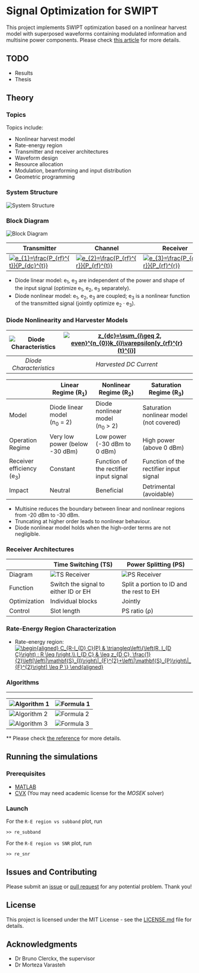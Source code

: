 # Signal Optimization for SWIPT

This project implements SWIPT optimization based on a nonlinear harvest model with superposed waveforms containing modulated information and multisine power components. Please check [this article](https://ieeexplore.ieee.org/document/8115220) for more details.

## TODO

- Results
- Thesis

## Theory

### Topics

Topics include:

- Nonlinear harvest model
- Rate-energy region
- Transmitter and receiver architectures
- Waveform design
- Resource allocation
- Modulation, beamforming and input distribution
- Geometric programming

### System Structure

![System Structure](https://raw.githubusercontent.com/SnowzTail/signal-optimization-for-wireless-information-and-power-transmission/master/src/images/System%20Structure.png)

### Block Diagram

![Block Diagram](https://raw.githubusercontent.com/SnowzTail/signal-optimization-for-wireless-information-and-power-transmission/master/src/images/Block%20Diagram.png)



| Transmitter                                                  | Channel                                                      | Receiver                                                     |
| ------------------------------------------------------------ | ------------------------------------------------------------ | ------------------------------------------------------------ |
| <a href="https://www.codecogs.com/eqnedit.php?latex=e_{1}=\frac{P_{rf}^{t}}{P_{dc}^{t}}" target="_blank"><img src="https://latex.codecogs.com/gif.latex?e_{1}=\frac{P_{rf}^{t}}{P_{dc}^{t}}" title="e_{1}=\frac{P_{rf}^{t}}{P_{dc}^{t}}" /></a> | <a href="https://www.codecogs.com/eqnedit.php?latex=e_{2}=\frac{P_{rf}^{r}}{P_{rf}^{t}}" target="_blank"><img src="https://latex.codecogs.com/gif.latex?e_{2}=\frac{P_{rf}^{r}}{P_{rf}^{t}}" title="e_{2}=\frac{P_{rf}^{r}}{P_{rf}^{t}}" /></a> | <a href="https://www.codecogs.com/eqnedit.php?latex=e_{3}=\frac{P_{dc}^{r}}{P_{rf}^{r}}" target="_blank"><img src="https://latex.codecogs.com/gif.latex?e_{3}=\frac{P_{dc}^{r}}{P_{rf}^{r}}" title="e_{3}=\frac{P_{dc}^{r}}{P_{rf}^{r}}" /></a> |

- Diode linear model: e<sub>1</sub>, e<sub>3</sub> are independent of the power and shape of the input signal (optimize e<sub>1</sub>, e<sub>2</sub>, e<sub>3</sub> separately).
- Diode nonlinear model: e<sub>1</sub>, e<sub>2</sub>, e<sub>3</sub> are coupled; e<sub>3</sub> is a nonlinear function of the transmitted signal (jointly optimize e<sub>2</sub> &middot; e<sub>3</sub>).

### Diode Nonlinearity and Harvester Models

| ![Diode Characteristics](https://raw.githubusercontent.com/SnowzTail/signal-optimization-for-wireless-information-and-power-transmission/master/src/images/Diode%20Characteristics.png) | <a href="https://www.codecogs.com/eqnedit.php?latex=z_{dc}=\sum_{i\geq&space;2,&space;even}^{n_{0}}k_{i}\varepsilon[y_{rf}^{r}(t)^{i}]" target="_blank"><img src="https://latex.codecogs.com/gif.latex?z_{dc}=\sum_{i\geq&space;2,&space;even}^{n_{0}}k_{i}\varepsilon[y_{rf}^{r}(t)^{i}]" title="z_{dc}=\sum_{i\geq 2, even}^{n_{0}}k_{i}\varepsilon[y_{rf}^{r}(t)^{i}]" /></a> |
| :----------------------------------------------------------: | :----------------------------------------------------------: |
|                   _Diode Characteristics_                    |                    _Harvested DC Current_                    |

|                                     | Linear Regime (R<sub>1</sub>)                    | Nonlinear Regime (R<sub>2</sub>)                    | Saturation Regime (R<sub>3</sub>)        |
| ----------------------------------- | ------------------------------------------------ | --------------------------------------------------- | ---------------------------------------- |
| Model                               | Diode linear model (n<sub>0</sub>&nbsp;=&nbsp;2) | Diode nonlinear model (n<sub>0</sub>&nbsp;>&nbsp;2) | Saturation nonlinear model (not covered) |
| Operation Regime                    | Very low power (below -30&nbsp;dBm)              | Low power (-30&nbsp;dBm to 0&nbsp;dBm)              | High power (above 0&nbsp;dBm)            |
| Receiver efficiency (e<sub>3</sub>) | Constant                                         | Function of the rectifier input signal              | Function of the rectifier input signal   |
| Impact                              | Neutral                                          | Beneficial                                          | Detrimental (avoidable)                  |

- Multisine reduces the boundary between linear and nonlinear regions from -20&nbsp;dBm to -30&nbsp;dBm.
- Truncating at higher order leads to nonlinear behaviour.
- Diode nonlinear model holds when the high-order terms are not negligible.

### Receiver Architectures

|              | Time Switching (TS)                                          | Power Splitting (PS)                                         |
| ------------ | ------------------------------------------------------------ | ------------------------------------------------------------ |
| Diagram      | ![TS Receiver](https://raw.githubusercontent.com/SnowzTail/signal-optimization-for-wireless-information-and-power-transmission/master/src/images/TS%20Receiver.png) | ![PS Receiver](https://raw.githubusercontent.com/SnowzTail/signal-optimization-for-wireless-information-and-power-transmission/master/src/images/PS%20Receiver.png) |
| Function     | Switch the signal to either ID or EH                         | Split a portion to ID and the rest to EH                     |
| Optimization | Individual blocks                                            | Jointly                                                      |
| Control      | Slot length                                                  | PS ratio (&rho;)                                             |

### Rate-Energy Region Characterization

- Rate-energy region: <a href="https://www.codecogs.com/eqnedit.php?latex=\begin{aligned}&space;C_{R-I_{D}&space;C}(P)&space;&&space;\triangleq\left\{\left(R,&space;I_{D&space;C}\right)&space;:&space;R&space;\leq&space;I\right.\\&space;I_{D&space;C}&space;&&space;\leq&space;z_{D&space;C},&space;\frac{1}{2}\left[\left\|\mathbf{S}_{I}\right\|_{F}^{2}&plus;\left\|\mathbf{S}_{P}\right\|_{F}^{2}\right]&space;\leq&space;P&space;\}&space;\end{aligned}" target="_blank"><img src="https://latex.codecogs.com/gif.latex?\begin{aligned}&space;C_{R-I_{D}&space;C}(P)&space;&&space;\triangleq\left\{\left(R,&space;I_{D&space;C}\right)&space;:&space;R&space;\leq&space;I\right.\\&space;I_{D&space;C}&space;&&space;\leq&space;z_{D&space;C},&space;\frac{1}{2}\left[\left\|\mathbf{S}_{I}\right\|_{F}^{2}&plus;\left\|\mathbf{S}_{P}\right\|_{F}^{2}\right]&space;\leq&space;P&space;\}&space;\end{aligned}" title="\begin{aligned} C_{R-I_{D} C}(P) & \triangleq\left\{\left(R, I_{D C}\right) : R \leq I\right.\\ I_{D C} & \leq z_{D C}, \frac{1}{2}\left[\left\|\mathbf{S}_{I}\right\|_{F}^{2}+\left\|\mathbf{S}_{P}\right\|_{F}^{2}\right] \leq P \} \end{aligned}" /></a>

### Algorithms

---

| ![Algorithm 1](https://raw.githubusercontent.com/SnowzTail/signal-optimization-for-wireless-information-and-power-transmission/master/src/images/Algorithm%201.png) | ![Formula 1](https://raw.githubusercontent.com/SnowzTail/signal-optimization-for-wireless-information-and-power-transmission/master/src/images/Formula%201.png) |
| ------------------------------------------------------------ | ------------------------------------------------------------ |
| ![Algorithm 2](https://raw.githubusercontent.com/SnowzTail/signal-optimization-for-wireless-information-and-power-transmission/master/src/images/Algorithm%202.png) | ![Formula 2](https://raw.githubusercontent.com/SnowzTail/signal-optimization-for-wireless-information-and-power-transmission/master/src/images/Formula%202.png) |
| ![Algorithm 3](https://raw.githubusercontent.com/SnowzTail/signal-optimization-for-wireless-information-and-power-transmission/master/src/images/Algorithm%203.png) | ![Formula 3](https://raw.githubusercontent.com/SnowzTail/signal-optimization-for-wireless-information-and-power-transmission/master/src/images/Formula%203.png) |

** Please check [the reference](https://ieeexplore.ieee.org/document/8115220) for more details.

## Running the simulations

### Prerequisites

- [MATLAB](https://www.mathworks.com/products/matlab.html)
- [CVX](http://cvxr.com/cvx/) (You may need academic license for the _MOSEK_ solver)

### Launch

For the `R-E region vs subband` plot, run

```
>> re_subband
```

For the `R-E region vs SNR` plot, run

```
>> re_snr
```

## Issues and Contributing

Please submit an [issue](https://github.com/SnowzTail/signal-optimization-for-wireless-information-and-power-transmission/issues) or [pull request](https://github.com/SnowzTail/signal-optimization-for-wireless-information-and-power-transmission/pulls) for any potential problem. Thank you!

## License

This project is licensed under the MIT License - see the [LICENSE.md](LICENSE.md) file for details.

## Acknowledgments

- Dr Bruno Clerckx, the supervisor
- Dr Morteza Varasteh

